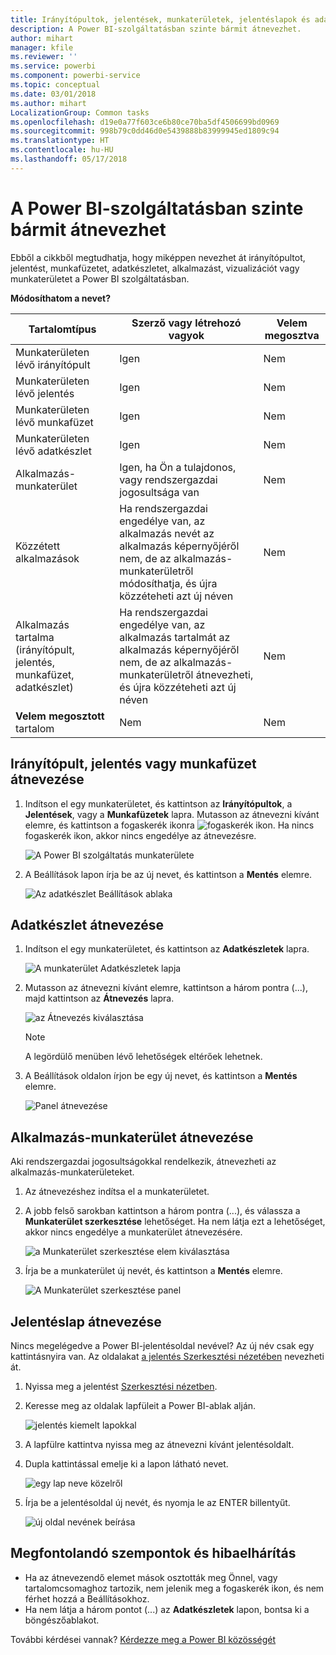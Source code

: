```yaml
---
title: Irányítópultok, jelentések, munkaterületek, jelentéslapok és adatkészletek átnevezése
description: A Power BI-szolgáltatásban szinte bármit átnevezhet.
author: mihart
manager: kfile
ms.reviewer: ''
ms.service: powerbi
ms.component: powerbi-service
ms.topic: conceptual
ms.date: 03/01/2018
ms.author: mihart
LocalizationGroup: Common tasks
ms.openlocfilehash: d19e0a77f603ce6b80ce70ba5df4506699bd0969
ms.sourcegitcommit: 998b79c0dd46d0e5439888b83999945ed1809c94
ms.translationtype: HT
ms.contentlocale: hu-HU
ms.lasthandoff: 05/17/2018
---
```

# <a name="rename-almost-anything-in-power-bi-service"></a>A Power BI-szolgáltatásban szinte bármit átnevezhet
Ebből a cikkből megtudhatja, hogy miképpen nevezhet át irányítópultot, jelentést, munkafüzetet, adatkészletet, alkalmazást, vizualizációt vagy munkaterületet a Power BI szolgáltatásban.

**Módosíthatom a nevet?**

| Tartalomtípus | Szerző vagy létrehozó vagyok | Velem megosztva |
| --- | --- | --- |
| Munkaterületen lévő irányítópult |Igen |Nem |
| Munkaterületen lévő jelentés |Igen |Nem |
| Munkaterületen lévő munkafüzet |Igen |Nem |
| Munkaterületen lévő adatkészlet |Igen |Nem |
| Alkalmazás-munkaterület |Igen, ha Ön a tulajdonos, vagy rendszergazdai jogosultsága van |Nem |
| Közzétett alkalmazások |Ha rendszergazdai engedélye van, az alkalmazás nevét az alkalmazás képernyőjéről nem, de az alkalmazás-munkaterületről módosíthatja, és újra közzéteheti azt új néven |Nem |
| Alkalmazás tartalma (irányítópult, jelentés, munkafüzet, adatkészlet) |Ha rendszergazdai engedélye van, az alkalmazás tartalmát az alkalmazás képernyőjéről nem, de az alkalmazás-munkaterületről átnevezheti, és újra közzéteheti azt új néven |Nem |
| **Velem megosztott** tartalom |Nem |Nem |

## <a name="rename-a-dashboard-report-or-workbook"></a>Irányítópult, jelentés vagy munkafüzet átnevezése
1. Indítson el egy munkaterületet, és kattintson az **Irányítópultok**, a **Jelentések**, vagy a **Munkafüzetek** lapra. Mutasson az átnevezni kívánt elemre, és kattintson a fogaskerék ikonra ![fogaskerék ikon](media/service-rename/powerbi-cog-icon.png). Ha nincs fogaskerék ikon, akkor nincs engedélye az átnevezésre.
   
   ![A Power BI szolgáltatás munkaterülete](media/service-rename/power-bi-workspace-dashboards.png)
2. A Beállítások lapon írja be az új nevet, és kattintson a **Mentés** elemre.
   
   ![Az adatkészlet Beállítások ablaka](media/service-rename/power-bi-rename-dashboard2.png)

## <a name="rename-a-dataset"></a>Adatkészlet átnevezése
1. Indítson el egy munkaterületet, és kattintson az **Adatkészletek** lapra.
   
   ![A munkaterület Adatkészletek lapja](media/service-rename/power-bi-ellipses.png)
2. Mutasson az átnevezni kívánt elemre, kattintson a három pontra (...), majd kattintson az **Átnevezés** lapra.  
   
      ![az Átnevezés kiválasztása](media/service-rename/power-bi-rename-datasets.png)
   
   > [!NOTE]
   > A legördülő menüben lévő lehetőségek eltérőek lehetnek.
   > 
   > 
3. A Beállítások oldalon írjon be egy új nevet, és kattintson a **Mentés** elemre.
   
     ![Panel átnevezése](media/service-rename/power-bi-rename.png)

## <a name="rename-an-app-workspace"></a>Alkalmazás-munkaterület átnevezése
Aki rendszergazdai jogosultságokkal rendelkezik, átnevezheti az alkalmazás-munkaterületeket.

1. Az átnevezéshez indítsa el a munkaterületet.
2. A jobb felső sarokban kattintson a három pontra (...), és válassza a **Munkaterület szerkesztése** lehetőséget. Ha nem látja ezt a lehetőséget, akkor nincs engedélye a munkaterület átnevezésére. 
   
    ![a Munkaterület szerkesztése elem kiválasztása](media/service-rename/power-bi-edit-workspace.png)
3. Írja be a munkaterület új nevét, és kattintson a **Mentés** elemre.
   
   ![A Munkaterület szerkesztése panel](media/service-rename/power-bi-workspace-rename.png)

## <a name="rename-a-page-in-a-report"></a>Jelentéslap átnevezése
Nincs megelégedve a Power BI-jelentésoldal nevével?  Az új név csak egy kattintásnyira van. Az oldalakat [a jelentés Szerkesztési nézetében](service-interact-with-a-report-in-editing-view.md) nevezheti át.

1. Nyissa meg a jelentést [Szerkesztési nézetben](service-reading-view-and-editing-view.md).
2. Keresse meg az oldalak lapfüleit a Power BI-ablak alján.
   
    ![jelentés kiemelt lapokkal](media/service-rename/report-page-tabs-new.png)
3. A lapfülre kattintva nyissa meg az átnevezni kívánt jelentésoldalt.
4. Dupla kattintással emelje ki a lapon látható nevet.  
   
    ![egy lap neve közelről](media/service-rename/hilite-tab.png)
5. Írja be a jelentésoldal új nevét, és nyomja le az ENTER billentyűt.
   
    ![új oldal nevének beírása](media/service-rename/new-name.png)

## <a name="considerations-and-troubleshooting"></a>Megfontolandó szempontok és hibaelhárítás
* Ha az átnevezendő elemet mások osztották meg Önnel, vagy tartalomcsomaghoz tartozik, nem jelenik meg a fogaskerék ikon, és nem férhet hozzá a Beállításokhoz.
* Ha nem látja a három pontot (...) az **Adatkészletek** lapon, bontsa ki a böngészőablakot.

További kérdései vannak? [Kérdezze meg a Power BI közösségét](http://community.powerbi.com/)

